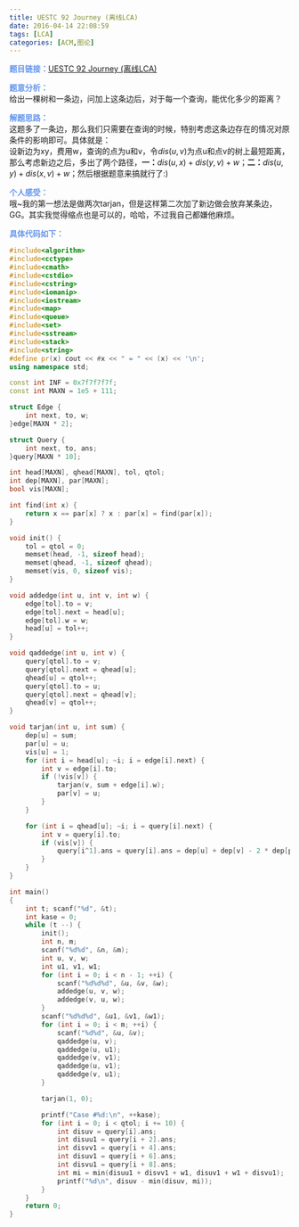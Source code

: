 ```yaml
---
title: UESTC 92 Journey (离线LCA)
date: 2016-04-14 22:08:59
tags: [LCA]
categories: [ACM,图论]
---
```


<font color="#6495ED">**题目链接：**</font>[UESTC 92 Journey (离线LCA)](http://acm.uestc.edu.cn/#/problem/show/92)

<font color="#6495ED">**题意分析：**</font>  
给出一棵树和一条边，问加上这条边后，对于每一个查询，能优化多少的距离？
<!--more-->

<font color="#6495ED">**解题思路：**</font>  
这题多了一条边，那么我们只需要在查询的时候，特别考虑这条边存在的情况对原条件的影响即可。具体就是：  
设新边为xy，费用w，查询的点为u和v，令$dis(u,v)$为点u和点v的树上最短距离，那么考虑新边之后，多出了两个路径，**一：**$dis(u,x) + dis(y,v) + w$；**二：**$dis(u,y) + dis(x,v) + w$；然后根据题意来搞就行了:)

<font color="#6495ED">**个人感受：**</font>  
哦~我的第一想法是做两次tarjan，但是这样第二次加了新边做会放弃某条边，GG。其实我觉得缩点也是可以的，哈哈，不过我自己都嫌他麻烦。

<font color="#6495ED">**具体代码如下：**</font>

``` c++
#include<algorithm>
#include<cctype>
#include<cmath>
#include<cstdio>
#include<cstring>
#include<iomanip>
#include<iostream>
#include<map>
#include<queue>
#include<set>
#include<sstream>
#include<stack>
#include<string>
#define pr(x) cout << #x << " = " << (x) << '\n';
using namespace std;

const int INF = 0x7f7f7f7f;
const int MAXN = 1e5 + 111;

struct Edge {
    int next, to, w;
}edge[MAXN * 2];

struct Query {
    int next, to, ans;
}query[MAXN * 10];

int head[MAXN], qhead[MAXN], tol, qtol;
int dep[MAXN], par[MAXN];
bool vis[MAXN];

int find(int x) {
    return x == par[x] ? x : par[x] = find(par[x]);
}

void init() {
    tol = qtol = 0;
    memset(head, -1, sizeof head);
    memset(qhead, -1, sizeof qhead);
    memset(vis, 0, sizeof vis);
}

void addedge(int u, int v, int w) {
    edge[tol].to = v;
    edge[tol].next = head[u];
    edge[tol].w = w;
    head[u] = tol++;
}

void qaddedge(int u, int v) {
    query[qtol].to = v;
    query[qtol].next = qhead[u];
    qhead[u] = qtol++;
    query[qtol].to = u;
    query[qtol].next = qhead[v];
    qhead[v] = qtol++;
}

void tarjan(int u, int sum) {
    dep[u] = sum;
    par[u] = u;
    vis[u] = 1;
    for (int i = head[u]; ~i; i = edge[i].next) {
        int v = edge[i].to;
        if (!vis[v]) {
            tarjan(v, sum + edge[i].w);
            par[v] = u;
        }
    }

    for (int i = qhead[u]; ~i; i = query[i].next) {
        int v = query[i].to;
        if (vis[v]) {
            query[i^1].ans = query[i].ans = dep[u] + dep[v] - 2 * dep[par[find(v)]];
        }
    }
}

int main()
{
    int t; scanf("%d", &t);
    int kase = 0;
    while (t --) {
        init();
        int n, m;
        scanf("%d%d", &n, &m);
        int u, v, w;
        int u1, v1, w1;
        for (int i = 0; i < n - 1; ++i) {
            scanf("%d%d%d", &u, &v, &w);
            addedge(u, v, w);
            addedge(v, u, w);
        }
        scanf("%d%d%d", &u1, &v1, &w1);
        for (int i = 0; i < m; ++i) {
            scanf("%d%d", &u, &v);
            qaddedge(u, v);
            qaddedge(u, u1);
            qaddedge(v, v1);
            qaddedge(u, v1);
            qaddedge(v, u1);
        }

        tarjan(1, 0);

        printf("Case #%d:\n", ++kase);
        for (int i = 0; i < qtol; i += 10) {
            int disuv = query[i].ans;
            int disuu1 = query[i + 2].ans;
            int disvv1 = query[i + 4].ans;
            int disuv1 = query[i + 6].ans;
            int disvu1 = query[i + 8].ans;
            int mi = min(disuu1 + disvv1 + w1, disuv1 + w1 + disvu1);
            printf("%d\n", disuv - min(disuv, mi));
        }
    }
    return 0;
}
```
